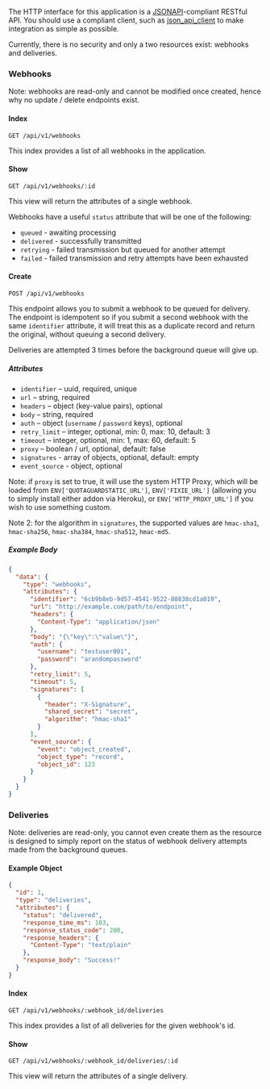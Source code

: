 The HTTP interface for this application is a [JSONAPI](http://jsonapi.org/)-compliant RESTful API. You should use a compliant client, such as [json_api_client](https://github.com/chingor13/json_api_client) to make integration as simple as possible.

Currently, there is no security and only a two resources exist: webhooks and deliveries.

### Webhooks

Note: webhooks are read-only and cannot be modified once created, hence why no update / delete endpoints exist.

#### Index

`GET /api/v1/webhooks`

This index provides a list of all webhooks in the application.

#### Show

`GET /api/v1/webhooks/:id`

This view will return the attributes of a single webhook.

Webhooks have a useful `status` attribute that will be one of the following:

* `queued` - awaiting processing
* `delivered` - successfully transmitted
* `retrying` - failed transmission but queued for another attempt
* `failed` - failed transmission and retry attempts have been exhausted

#### Create

`POST /api/v1/webhooks`

This endpoint allows you to submit a webhook to be queued for delivery. The endpoint is idempotent so if you submit a second webhook with the same `identifier` attribute, it will treat this as a duplicate record and return the original, without queuing a second delivery.

Deliveries are attempted 3 times before the background queue will give up.

##### Attributes

* `identifier` – uuid, required, unique
* `url` – string, required
* `headers` – object (key-value pairs), optional
* `body` – string, required
* `auth` – object (`username` / `password` keys), optional
* `retry_limit` – integer, optional, min: 0, max: 10, default: 3
* `timeout` – integer, optional, min: 1, max: 60, default: 5
* `proxy` – boolean / url, optional, default: false
* `signatures` - array of objects, optional, default: empty
* `event_source` - object, optional

Note: if `proxy` is set to true, it will use the system HTTP Proxy, which will be loaded from `ENV['QUOTAGUARDSTATIC_URL']`, `ENV['FIXIE_URL']` (allowing you to simply install either addon via Heroku), or `ENV['HTTP_PROXY_URL']` if you wish to use something custom.

Note 2: for the algorithm in `signatures`, the supported values are `hmac-sha1`, `hmac-sha256`, `hmac-sha384`, `hmac-sha512`, `hmac-md5`.

##### Example Body

```json
{
  "data": {
    "type": "webhooks",
    "attributes": {
      "identifier": "6cb9b8eb-9d57-4541-9522-80838cd1a019",
      "url": "http://example.com/path/to/endpoint",
      "headers": {
        "Content-Type": "application/json"
      },
      "body": "{\"key\":\"value\"}",
      "auth": {
        "username": "testuser001",
        "password": "arandompassword"
      },
      "retry_limit": 5,
      "timeout": 5,
      "signatures": [
        {
          "header": "X-Signature",
          "shared_secret": "secret",
          "algorithm": "hmac-sha1"
        }
      ],
      "event_source": {
        "event": "object_created",
        "object_type": "record",
        "object_id": 123
      }
    }
  }
}
```

### Deliveries

Note: deliveries are read-only, you cannot even create them as the resource is designed to simply report on the status of webhook delivery attempts made from the background queues.

#### Example Object

```json
{
  "id": 1,
  "type": "deliveries",
  "attributes": {
    "status": "delivered",
    "response_time_ms": 103,
    "response_status_code": 200,
    "response_headers": {
      "Content-Type": "text/plain"
    },
    "response_body": "Success!"
  }
}
```

#### Index

`GET /api/v1/webhooks/:webhook_id/deliveries`

This index provides a list of all deliveries for the given webhook's id.

#### Show

`GET /api/v1/webhooks/:webhook_id/deliveries/:id`

This view will return the attributes of a single delivery.
